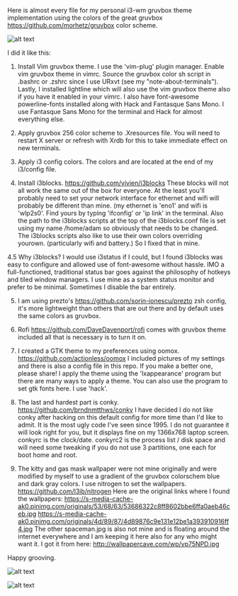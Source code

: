 Here is almost every file for my personal i3-wm gruvbox theme implementation using the
colors of the great gruvbox https://github.com/morhetz/gruvbox color scheme. 

![alt text](https://github.com/a-schaefers/i3-wm-gruvbox-theme/raw/master/screenshots/gruv-sadkitty-clean.png)

I did it like this:

1. Install Vim gruvbox theme. I use the 'vim-plug' plugin manager.
Enable vim gruvbox theme in vimrc. Source the gruvbox color sh script in
.bashrc or .zshrc since I use URxvt (see my "note-about-terminals"). Lastly, I
installed lightline which will also use the vim gruvbox theme also if you have it
enabled in your vimrc. I also have font-awesome powerline-fonts installed along with Hack
and Fantasque Sans Mono. I use Fantasque Sans Mono for the terminal and Hack
for almost everything else.

2. Apply gruvbox 256 color scheme to .Xresources file. You will need to restart X
   server or refresh with Xrdb for this to take immediate effect on new
   terminals.

3. Apply i3 config colors. The colors and are located at the end of my i3/config file.

4. Install i3blocks. https://github.com/vivien/i3blocks These blocks will not all work the same out of the
   box for everyone. At the least you'll probably need to set your network
   interface for ethernet and wifi will probably be different than mine. (my
   ethernet is 'eno1' and wifi is 'wlp2s0'. Find yours by typing 'ifconfig' or
   'ip link' in the terminal. Also the path to the i3blocks scripts at the top of the i3blocks.conf file is set using
   my name /home/adam so obviously that needs to be changed. The i3blocks
   scripts also like to use their own colors overriding yourown. (particularly
   wifi and battery.) So I fixed that in mine.

4.5 Why i3blocks? I would use i3status if I could, but I found i3blocks was
easy to configure and allowed use of font-awesome without hassle. IMO a
full-functioned, traditional status bar goes against the philosophy of hotkeys
and tiled window managers. I use mine as a system status
monitor and prefer to be minimal. Sometimes I disable the bar entirely. 

5. I am using prezto's https://github.com/sorin-ionescu/prezto zsh config, it's more lightweight than others that are
   out there and by default uses the same colors as gruvbox.

6. Rofi https://github.com/DaveDavenport/rofi comes with gruvbox theme included all that is necessary is to turn it
   on.

7. I created a GTK theme to my preferences using oomox. https://github.com/actionless/oomox
I included pictures of my settings and there is also a config file in this
repo. If you make a better one, please share! I apply the theme using the
'lxappearance' program but there are many ways to apply a theme. You can also use the program to set gtk fonts here. I
use 'hack'.

8. The last and hardest part is conky. https://github.com/brndnmtthws/conky I have decided I do not like conky
   after hacking on this default config for more time than I'd like to admit. It is the most ugly code I've seen since 1995. I do not guarantee it will look right for you,
   but it displays fine on my 1366x768 laptop screen. conkyrc is the
   clock/date. conkyrc2 is the process list / disk space and will need some tweaking
   if you do not use 3 partitions, one each for boot home and root. 

9. The kitty and gas mask wallpaper were not mine originally and were modified by myself to use a
gradient of the gruvbox colorschem blue and dark gray colors. I use nitrogen to set the wallpapers. https://github.com/l3ib/nitrogen Here are the original links where I found the wallpapers:
https://s-media-cache-ak0.pinimg.com/originals/53/68/63/53686322c8ff8602bbe6ffa0aeb46ceb.jpg 
https://s-media-cache-ak0.pinimg.com/originals/4d/89/87/4d89876c9e131e12be1a393910916ff4.jpg
The other spaceman.jpg is also not mine and is floating around the internet everywhere and I am keeping it
here also for any who might want it. I got it from here: http://wallpapercave.com/wp/vp75NPD.jpg

Happy grooving.


![alt text](https://github.com/a-schaefers/i3-wm-gruvbox-theme/blob/master/screenshots/gruv-prepper-clean.png)


![alt text](https://github.com/a-schaefers/i3-wm-gruvbox-theme/blob/master/screenshots/gruv-dirty.png)


